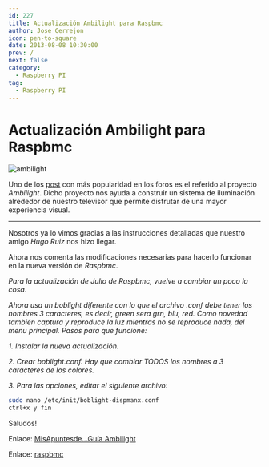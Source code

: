```yaml
---
id: 227
title: Actualización Ambilight para Raspbmc
author: Jose Cerrejon
icon: pen-to-square
date: 2013-08-08 10:30:00
prev: /
next: false
category:
  - Raspberry PI
tag:
  - Raspberry PI
---
```


# Actualización Ambilight para Raspbmc

![ambilight](/images/ambilight.jpg)

Uno de los [post](http://www.raspberrypi.org/phpBB3/viewtopic.php?f=76&t=40064) con más popularidad en los foros es el referido al proyecto *Ambilight*. Dicho proyecto nos ayuda a construir un sistema de iluminación alrededor de nuestro televisor que permite disfrutar de una mayor experiencia visual.

- - -
Nosotros ya lo vimos gracias a las instrucciones detalladas que nuestro amigo *Hugo Ruiz* nos hizo llegar.

Ahora nos comenta las modificaciones necesarias para hacerlo funcionar en la nueva versión de *Raspbmc*.

*Para la actualización de Julio de Raspbmc, vuelve a cambiar un poco la cosa.*
 
*Ahora usa un boblight diferente con lo que el archivo .conf debe tener los nombres 3 caracteres, es decir, green sera grn, blu, red. Como novedad también captura y reproduce la luz mientras no se reproduce nada, del menu principal. Pasos para que funcione:*

*1. Instalar la nueva actualización.*

*2. Crear boblight.conf. Hay que cambiar TODOS los nombres a 3 caracteres de los colores.*

*3. Para las opciones, editar el siguiente archivo:*

```bash
sudo nano /etc/init/boblight-dispmanx.conf
ctrl+x y fin
```

Saludos!

Enlace: [MisApuntesde...Guía Ambilight](/post.php?id=183)

Enlace: [raspbmc](http://www.raspbmc.com)

